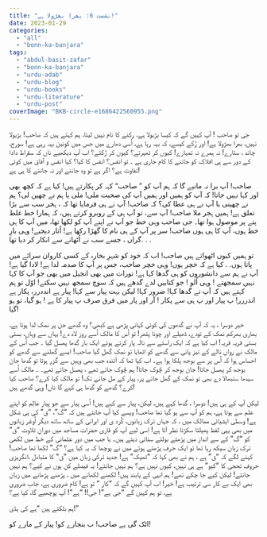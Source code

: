 ```yaml
---
title: "نشست 6: بھرا بھڑولا ہے!"
date: 2023-01-29
categories: 
  - "all"
  - "bonn-ka-banjara"
tags: 
  - "abdul-basit-zafar"
  - "bonn-ka-banjara"
  - "urdu-adab"
  - "urdu-blog"
  - "urdu-books"
  - "urdu-literature"
  - "urdu-post"
coverImage: "BKB-circle-e1686422560955.png"
---
```


جی تو صاحب ! آپ کہیں گے کہ کیسا بڑبولا ہے، رکنے کا نام نہیں لیتا، ہم کہتے ہیں کہ صاحب! بڑبولا نہیں، بھرا بھڑولا ہے! اور رُکے کیسے، کہ بہہ رہا ہے، اُسی دھارے میں جس میں کونین بہہ رہی ہے! سورج، چاند ، ستارے! نہ ہمرے نہ تمہارے! کیوں کر ٹھہرتے؟ کیوں کر رُکتے؟ اب آپ دیکھیے ناں کہ سقراط دادا کے دور سے ہی افلاک کو جاننے کا کام جاری ہے ۔ تو انفس؟ انفس کا کیا؟ کیا انفس و آفاق میں کوئی تفاوت ہے؟ اگر ہے تو وہ جاننے اور نہ جاننے کا ہی ہے!

صاحب! آپ برا نہ مانیے گا کہ ہم آپ کو ” صاحب“ کہہ کر پکارتے ہیں! کیا ہے کہ کچھ بھی اور کہا نہیں جاتا! کہ آپ کو ہمیں اور ہمیں آپ کی صحبت ملی! ملی یا ہم نے چھین لی؟ ہم نے چھینی یا آپ نے ہی عطا کی؟ کہ صاحب! آپ نے ہی فرمایا تھا کہ ، ہجر سب سے بڑا تعلق ہے! ہمیں ہجر ملا صاحب! آپ سے، تو آپ ہی کے روبرو کرتے ہیں، کہ ہمارا خط غلط پتے پر موصول ہوا تھا۔ جی صاحب وہی خط جو آپ نے اپنے آپ کو لکھا تھا، میں آپ کا ہی خط ہوں، آپ کا ہی ہوں صاحب! سر پر آپ کے ہی نام کا گھڑا رکھا ہے! اُتار دیجیے! وہی بارِ گراں ، جسے سب نے اُٹھانے سے انکار کر دیا تھا. . .

تو ہمیں کیوں اٹھواتے ہیں صاحب! اب کہ خود کو شہرِ بخارہ کے کسی کاروان سرائے میں پاتا ہوں. . کیا ہے کہ خچر ہوں! وہی خچر صاحب، جس پر آپ کا صدمہ لدا ہے! لادا گیا ہے! آپ نے ہم سے دانشوروں کو ہی گدھا کہا ہے! تورات میں بھی انجیل میں بھی جو آپ کا کہا نہیں سمجھتے ! وہی اُلو ! جو کتابیں لدے گدھے ہیں کہ سوچ سمجھ نہیں سکتے! اوّل تو ہم کہتے ہیں کہ آپ نے گدھا کہا! ضرور کہا! لیکن بہت پیار سے کہا! پیار ہے انددرر، پکار ہے اندررر! پ پیار اور پ ہی سے پکار ! آر اور پار میں فرق صرف پ پیار کا ہے ! ہو گیا، تو ہو گیا!

خیر دوسرا ، یہ کہ آپ نے گدھوں کی کوئی کہانی پڑھی ہے کبھی؟ وہ گدھے جن پر نمک لدا ہوتا ہے، بھاری بھرکم نمک کے تودے، ڈھیلے اور چونا پتھر! تو اُس کا مالک اُسے روز لاد دے! یہاں سے وہاں، بستی بستی قریہ قریہ! اب کیا ہے کہ ایک راستے سے نالہ پار کرتے ہوئے ایک بار گدھا پھسل گیا ۔ جب اُس کے مالک نے رواں نالے کے تیز پانی سے گدھے کو اٹھایا تو نمک گھل گیا صاحب! ایسے گھلنے سے گدھے کو احساس ہوا کہ اُس پر سے بوجھ ہلکا ہوا ہے۔ اب کیا تھا کہ آئندہ جب بھی وہیں سے گزر ہوتا تو گدھا جان بوجھ کر پھسل جاتا! جان بوجھ کر چُوک جاتا! ہم چُوک جاتے تھے ، پھسل جاتے تھے۔ ۔ مالک اُسے سیدھا سنبھالا دے بھی تو نمک کے گھل جانے پر، پیار کے مل جانے تک! تو مالک کیا کرے؟ صاحب کیا کرے؟ گدھے کو گدھا ہی کہے گا ناں! وہی گدھے ہیں!

لیکن آپ کے ہی ہیں! دوسرا ، گدھا کہے ہیں، لیکن، پیار سے کہے ہیں! اُسی پیار سے جو پیار عالِم کو اپنے علم سے ہوتا ہے، ہم کو آپ سے ہو گیا تھا صاحب! ویسے کیا آپ جانتے ہیں کہ “گ”، “ق” کی ہی شکل ہے! وسطی ایشیائی ممالک میں ، کہ جہاں ترک زبانوں، کُرد ی اور ایرانی کے ساتھ ساتھ دیگر اُوغر زبانوں میں بھی یہی لفظ پھیلتا سکڑتا نظر آتا ہے! اِسی لیے آپ کو قاری حضرات مساجد میں دورانِ تلاوت “ق” کو “گ” کے سے انداز میں پڑھتے بولتے سنائی دیتے ہیں۔ یا جب میں دورِ عثمانی کے خط میں لکھی ترک زبان سیکھ رہا تھا تو ایک حرف پڑھتے ہوئے میں نے پوچھا کہ یہ کیا ہے؟ “گ” لکھا تھا صاحب! کہنے لگے کہ “ق” ہے ، ہم نے بھی کہا کہ “ٹھیک” ہے! جدید ترکی زبان میں "ق" کا متبادل ،انگریزی حروفِ تحجی کا “کیو” ہے ہی نہیں، کیوں نہیں ہے؟ ہم نہیں جانتے! یہ فیصلے کنِ ہوں نے کیے؟ ہم نہیں جانتے! لیکن کیے جا چکے تھے! ہم انہی کے پابند ہیں! لکھنے لکھانے میں ، پڑھنے پڑھانے میں زبان بھی ایک بے کار سی ترتیب ہے! خیر! اب آپ کہیں گے کہ “کار “ تو ہے! کام ضروری ہے، جاب ضروری ہے، تو ہم کہیں گے “جی ہے”! جی!! “ہے”! آپ پوچھیے گا، کیا ہے؟

ہم بلکتے ہیں “ہے کی ہڈی!”

اٹک گی ہے صاحب! ب بنجارے کو! پیار کے مارے کو!
